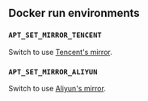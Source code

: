 

## Docker run environments

### `APT_SET_MIRROR_TENCENT`

Switch to use [Tencent's mirror](https://mirrors.cloud.tencent.com/help/ubuntu.html).

### `APT_SET_MIRROR_ALIYUN`

Switch to use [Aliyun's mirror](https://developer.aliyun.com/mirror/ubuntu).
